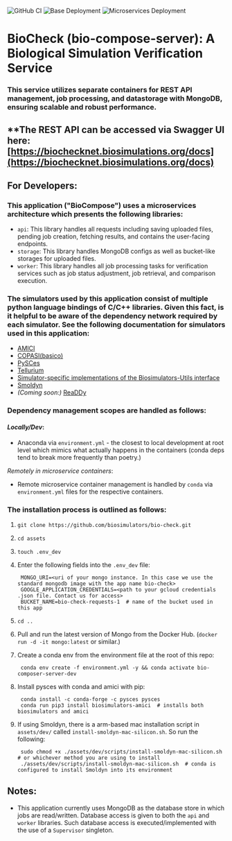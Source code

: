 ![GitHub CI](https://github.com/biosimulators/bio-check/actions/workflows/ci.yml/badge.svg)
![Base Deployment](https://github.com/biosimulators/bio-check/actions/workflows/deploy-base.yml/badge.svg)
![Microservices Deployment](https://github.com/biosimulators/bio-check/actions/workflows/deploy-microservices.yml/badge.svg)
# BioCheck (bio-compose-server): A Biological Simulation Verification Service
### __This service utilizes separate containers for REST API management, job processing, and datastorage with MongoDB, ensuring scalable and robust performance.__

## **The REST API can be accessed via Swagger UI here: [https://biochecknet.biosimulations.org/docs](https://biochecknet.biosimulations.org/docs)

## **For Developers:**

### This application ("BioCompose") uses a microservices architecture which presents the following libraries:

- `api`: This library handles all requests including saving uploaded files, pending job creation, fetching results, and contains the user-facing endpoints.
- `storage`: This library handles MongoDB configs as well as bucket-like storages for uploaded files.
- `worker`: This library handles all job processing tasks for verification services such as job status adjustment, job retrieval, and comparison execution.

### The simulators used by this application consist of multiple python language bindings of C/C++ libraries. Given this fact, is it helpful to be aware of the dependency network required by each simulator. See the following documentation for simulators used in this application:

- [AMICI](https://amici.readthedocs.io/en/latest/python_installation.html)
- [COPASI(basico)](https://basico.readthedocs.io/en/latest/quickstart/get-started.html#installation)
- [PySCes](https://pyscesdocs.readthedocs.io/en/latest/userguide_doc.html#installing-and-configuring)
- [Tellurium](https://tellurium.readthedocs.io/en/latest/installation.html)
- [Simulator-specific implementations of the Biosimulators-Utils interface](https://docs.biosimulations.org/users/biosimulators-packages)
- [Smoldyn](https://www.smoldyn.org/SmoldynManual.pdf)
- *(Coming soon:)* [ReaDDy](https://readdy.github.io/installation.html)


### Dependency management scopes are handled as follows:

#### _*Locally/Dev*_:
- Anaconda via `environment.yml` - the closest to local development at root level which mimics what actually happens in the containers (conda deps tend to break more frequently than poetry.)

_*Remotely in microservice containers*_:
- Remote microservice container management is handled by `conda` via `environment.yml` files for the respective containers.

### The installation process is outlined as follows:

1. `git clone https://github.com/biosimulators/bio-check.git`
2. `cd assets`
3. `touch .env_dev`
4. Enter the following fields into the `.env_dev` file: 
        
        MONGO_URI=<uri of your mongo instance. In this case we use the standard mongodb image with the app name bio-check>
        GOOGLE_APPLICATION_CREDENTIALS=<path to your gcloud credentials .json file. Contact us for access>
        BUCKET_NAME=bio-check-requests-1  # name of the bucket used in this app
5. `cd ..`
6. Pull and run the latest version of Mongo from the Docker Hub. (`docker run -d -it mongo:latest` or similar.)
7. Create a conda env from the environment file at the root of this repo:
         
        conda env create -f environment.yml -y && conda activate bio-composer-server-dev
8. Install pysces with conda and amici with pip:
   
        conda install -c conda-forge -c pysces pysces
        conda run pip3 install biosimulators-amici  # installs both biosimulators and amici
9. If using Smoldyn, there is a arm-based mac installation script in `assets/dev/` called `install-smoldyn-mac-silicon.sh`. So run the following:

        sudo chmod +x ./assets/dev/scripts/install-smoldyn-mac-silicon.sh  # or whichever method you are using to install
        ./assets/dev/scripts/install-smoldyn-mac-silicon.sh  # conda is configured to install Smoldyn into its environment


## Notes:
- This application currently uses MongoDB as the database store in which jobs are read/written. Database access is given to both the `api` and `worker` libraries. Such database access is 
executed/implemented with the use of a `Supervisor` singleton.

